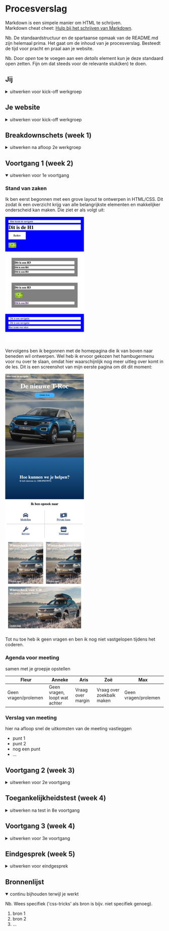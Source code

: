 # Procesverslag
Markdown is een simpele manier om HTML te schrijven.  
Markdown cheat cheet: [Hulp bij het schrijven van Markdown](https://github.com/adam-p/markdown-here/wiki/Markdown-Cheatsheet).

Nb. De standaardstructuur en de spartaanse opmaak van de README.md zijn helemaal prima. Het gaat om de inhoud van je procesverslag. Besteedt de tijd voor pracht en praal aan je website.

Nb. Door *open* toe te voegen aan een *details* element kun je deze standaard open zetten. Fijn om dat steeds voor de relevante stuk(ken) te doen.





## Jij

<details>
<summary>uitwerken voor kick-off werkgroep</summary>

### Auteur:
Max van Liempdt

#### Je startniveau:
Rood

#### Je focus:
Fully responsive
 
</details>





## Je website

<details>
<summary>uitwerken voor kick-off werkgroep</summary>

### Je opdracht:
https://www.volkswagen.nl

#### Screenshot(s) van de eerste pagina (small screen): 
Home  
<img src="images/Volkswagen_Home.png" width="375px" alt="De homepagina van de website">

#### Screenshot(s) van de tweede pagina (small screen):
Modellen  
<img src="images/Volkswagen_Modellen.png" width="375px" alt="Pagina met alle modellen van Volkswagen">
 
</details>



## Breakdownschets (week 1)

<details>
<summary>uitwerken na afloop 2e werkgroep</summary>

### de hele pagina: 
<img src="images/Breakdown1.png" width="250px" alt="breakdown van de hele pagina">

### de structuur: 
<img src="images/Breakdown2.png" width="250px" alt="breakdown van de structuur">

### de content: 
<img src="images/Breakdown4.png" width="375px" alt="breakdown van de content">
<img src="images/Breakdown3.png" width="375px" alt="breakdown van de content">
</details>





## Voortgang 1 (week 2)

<details open>
<summary>uitwerken voor 1e voortgang</summary>

### Stand van zaken
Ik ben eerst begonnen met een grove layout te ontwerpen in HTML/CSS. Dit zodat ik een overzicht krijg van alle belangrijkste elementen en makkelijker onderscheid kan maken. Die ziet er als volgt uit:

<img src="images/procesfoto1.png" width="250px" alt="breakdown van de hele pagina">

Vervolgens ben ik begonnen met de homepagina die ik van boven naar beneden wil ontwerpen. Wel heb ik ervoor gekozen het hambugermenu voor nu over te slaan, omdat hier waarschijnlijk nog meer uitleg over komt in de les. Dit is een screenshot van mijn eerste pagina om dit dit moment:

<img src="images/procesfoto2.png" width="250px" alt="breakdown van de hele pagina">

Tot nu toe heb ik geen vragen en ben ik nog niet vastgelopen tijdens het coderen.



### Agenda voor meeting
samen met je groepje opstellen

| Fleur | Anneke | Aris | Zoë | Max |
| --- | --- | --- | --- | --- |
| Geen vragen/prolemen | Geen vragen, loopt wat achter | Vraag over margin | Vraag over zoekbalk maken | Geen vragen/prolemen |



### Verslag van meeting
hier na afloop snel de uitkomsten van de meeting vastleggen

- punt 1
- punt 2
- nog een punt
- ...

</details>





## Voortgang 2 (week 3)

<details>
<summary>uitwerken voor 2e voortgang</summary>

### Stand van zaken
hier dit ging goed & dit was lastig (neem ook screenshots op van delen van je website en code)


### Agenda voor meeting
samen met je groepje opstellen

| student 1      | student 2          | student 3    | student 4        |
| ---            | ---                | ---          | ---              |
| dit bespreken  | en dit             | en ik dit    | en dan ik dat    |
| en dat ook nog | dit als er tijd is | nog een punt | dit wil ik zeker |
| ...            | ...                | ...          | ...              |


### Verslag van meeting
hier na afloop snel de uitkomsten van de meeting vastleggen

- punt 1
- punt 2
- nog een punt
- ...

</details>





## Toegankelijkheidstest (week 4)

<details>
<summary>uitwerken na test in 8e voortgang</summary>

### Bevindingen
Lijst met je bevindingen die in de test naar voren kwamen:

#### Titel eerste bevinding
Hier korte omschrijving (met indien nodig een afbeelding)

Hier een omschrijving van hoe het opgelost kan worden (met indien nodig een afbeelding)


#### Titel tweede bevinding. 
Hier korte omschrijving (met indien nodig een afbeelding)

Hier een omschrijving van hoe het opgelost kan worden (met indien nodig een afbeelding)


#### Titel volgende bevinding. 
Hier korte omschrijving (met indien nodig een afbeelding)

Hier een omschrijving van hoe het opgelost kan worden (met indien nodig een afbeelding)


#### Titel nog een bevinding. 
Hier korte omschrijving (met indien nodig een afbeelding)

Hier een omschrijving van hoe het opgelost kan worden (met indien nodig een afbeelding)

</details>





## Voortgang 3 (week 4)

<details>
<summary>uitwerken voor 3e voortgang</summary>

### Stand van zaken
hier dit ging goed & dit was lastig (neem ook screenshots op van delen van je website en code)


### Agenda voor meeting
samen met je groepje opstellen

| student 1      | student 2          | student 3    | student 4        |
| ---            | ---                | ---          | ---              |
| dit bespreken  | en dit             | en ik dit    | en dan ik dat    |
| en dat ook nog | dit als er tijd is | nog een punt | dit wil ik zeker |
| ...            | ...                | ...          | ...              |


### Verslag van meeting
hier na afloop snel de uitkomsten van de meeting vastleggen

- punt 1
- punt 2
- nog een punt
- ...

</details>





## Eindgesprek (week 5)

<details>
<summary>uitwerken voor eindgesprek</summary>

### Stand van zaken
hier dit ging goed & dit was lastig (neem ook screenshots op van delen van je website en code)

### Screenshot(s)

hier screenshot(s) van je eindresultaat

</details>





## Bronnenlijst

<details open>
<summary>continu bijhouden terwijl je werkt</summary>

Nb. Wees specifiek ('css-tricks' als bron is bijv. niet specifiek genoeg).

1. bron 1
2. bron 2
3. ...

</details>